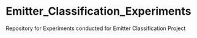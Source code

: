 # Emitter_Classification_Experiments
Repository for Experiments conducted for Emitter Classification Project
